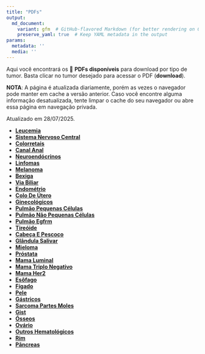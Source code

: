 ```yaml
---
title: "PDFs"
output: 
  md_document:
    variant: gfm  # GitHub-flavored Markdown (for better rendering on GitHub)
    preserve_yaml: true  # Keep YAML metadata in the output
params:
  metadata: ''
  media: ''
---
```


<script async src="https://scripts.simpleanalyticscdn.com/latest.js"></script>

Aqui você encontrará os 📝 **PDFs disponíveis** para download por tipo
de tumor. Basta clicar no tumor desejado para acessar o PDF
(**download**).

**NOTA**: A página é atualizada diariamente, porém as vezes o navegador
pode manter em cache a versão anterior. Caso você encontre alguma
informação desatualizada, tente limpar o cache do seu navegador ou abre
essa página em navegação privada.

Atualizado em 28/07/2025.

- [**Leucemia**](https://coeoralmeds-e768.restdb.io/media/68870b78f63b8048002245b4?download=true)
- [**Sistema Nervoso
  Central**](https://coeoralmeds-e768.restdb.io/media/68870b7af63b8048002245b7?download=true)
- [**Colorretais**](https://coeoralmeds-e768.restdb.io/media/68870b7df63b8048002245bc?download=true)
- [**Canal
  Anal**](https://coeoralmeds-e768.restdb.io/media/68870b7ff63b8048002245be?download=true)
- [**Neuroendócrinos**](https://coeoralmeds-e768.restdb.io/media/68870b81f63b8048002245c0?download=true)
- [**Linfomas**](https://coeoralmeds-e768.restdb.io/media/68870b83f63b8048002245c2?download=true)
- [**Melanoma**](https://coeoralmeds-e768.restdb.io/media/68870b85f63b8048002245c4?download=true)
- [**Bexiga**](https://coeoralmeds-e768.restdb.io/media/68870b87f63b8048002245c7?download=true)
- [**Via
  Biliar**](https://coeoralmeds-e768.restdb.io/media/68870b88f63b8048002245c8?download=true)
- [**Endométrio**](https://coeoralmeds-e768.restdb.io/media/68870b8af63b8048002245ca?download=true)
- [**Colo De
  Útero**](https://coeoralmeds-e768.restdb.io/media/68870b8cf63b8048002245d0?download=true)
- [**Ginecológicos**](https://coeoralmeds-e768.restdb.io/media/68870b8ef63b8048002245d3?download=true)
- [**Pulmão Pequenas
  Células**](https://coeoralmeds-e768.restdb.io/media/68870b90f63b8048002245d5?download=true)
- [**Pulmão Não Pequenas
  Células**](https://coeoralmeds-e768.restdb.io/media/68870b91f63b8048002245d7?download=true)
- [**Pulmão
  Egfrm**](https://coeoralmeds-e768.restdb.io/media/68870b93f63b8048002245d9?download=true)
- [**Tireóide**](https://coeoralmeds-e768.restdb.io/media/68870b96f63b8048002245dd?download=true)
- [**Cabeça E
  Pescoço**](https://coeoralmeds-e768.restdb.io/media/68870b99f63b8048002245df?download=true)
- [**Glândula
  Salivar**](https://coeoralmeds-e768.restdb.io/media/68870b9af63b8048002245e1?download=true)
- [**Mieloma**](https://coeoralmeds-e768.restdb.io/media/68870b9cf63b8048002245e3?download=true)
- [**Próstata**](https://coeoralmeds-e768.restdb.io/media/68870b9ef63b8048002245e5?download=true)
- [**Mama
  Luminal**](https://coeoralmeds-e768.restdb.io/media/68870ba1f63b8048002245e9?download=true)
- [**Mama Triplo
  Negativo**](https://coeoralmeds-e768.restdb.io/media/68870ba3f63b8048002245eb?download=true)
- [**Mama
  Her2**](https://coeoralmeds-e768.restdb.io/media/68870ba5f63b8048002245ed?download=true)
- [**Esôfago**](https://coeoralmeds-e768.restdb.io/media/68870ba6f63b8048002245ef?download=true)
- [**Fígado**](https://coeoralmeds-e768.restdb.io/media/68870ba8f63b8048002245f1?download=true)
- [**Pele**](https://coeoralmeds-e768.restdb.io/media/68870baaf63b8048002245f3?download=true)
- [**Gástricos**](https://coeoralmeds-e768.restdb.io/media/68870babf63b8048002245f5?download=true)
- [**Sarcoma Partes
  Moles**](https://coeoralmeds-e768.restdb.io/media/68870badf63b8048002245f6?download=true)
- [**Gist**](https://coeoralmeds-e768.restdb.io/media/68870baff63b8048002245f8?download=true)
- [**Ósseos**](https://coeoralmeds-e768.restdb.io/media/68870bb1f63b8048002245fb?download=true)
- [**Ovário**](https://coeoralmeds-e768.restdb.io/media/68870bb3f63b8048002245fd?download=true)
- [**Outros
  Hematológicos**](https://coeoralmeds-e768.restdb.io/media/68870bb4f63b8048002245ff?download=true)
- [**Rim**](https://coeoralmeds-e768.restdb.io/media/68870bb6f63b804800224601?download=true)
- [**Pâncreas**](https://coeoralmeds-e768.restdb.io/media/68870bb8f63b804800224603?download=true)
